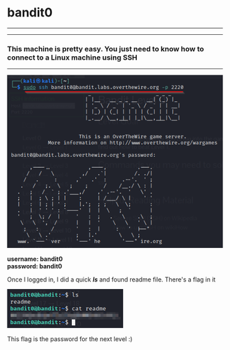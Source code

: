 # bandit0
---
---
### This machine is pretty easy. You just need to know how to connect to a Linux machine using SSH
---
![Alt text](bandit0.png)

**username: bandit0**   
**password: bandit0**

Once I logged in, I did a quick ***ls*** and found readme file. There's a flag in it

![Alt text](bandit0-flag.png)

This flag is the password for the next level :)